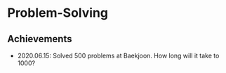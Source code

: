 # Problem-Solving

## Achievements

- 2020.06.15: Solved 500 problems at Baekjoon. How long will it take to 1000?